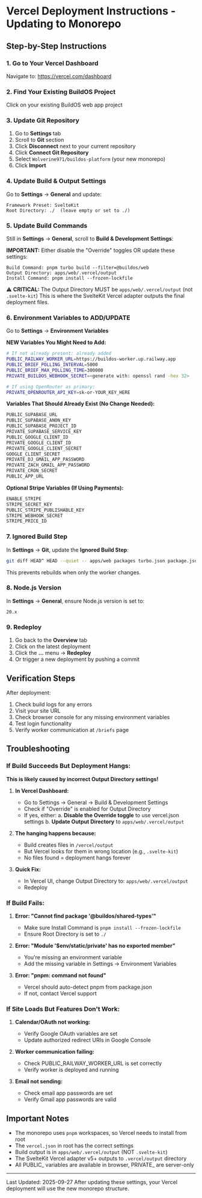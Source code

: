 # Vercel Deployment Instructions - Updating to Monorepo

## Step-by-Step Instructions

### 1. Go to Your Vercel Dashboard
Navigate to: https://vercel.com/dashboard

### 2. Find Your Existing BuildOS Project
Click on your existing BuildOS web app project

### 3. Update Git Repository

1. Go to **Settings** tab
2. Scroll to **Git** section
3. Click **Disconnect** next to your current repository
4. Click **Connect Git Repository**
5. Select `Wolverine971/buildos-platform` (your new monorepo)
6. Click **Import**

### 4. Update Build & Output Settings

Go to **Settings** → **General** and update:

```
Framework Preset: SvelteKit
Root Directory: ./  (leave empty or set to ./)
```

### 5. Update Build Commands

Still in **Settings** → **General**, scroll to **Build & Development Settings**:

**IMPORTANT:** Either disable the "Override" toggles OR update these settings:

```
Build Command: pnpm turbo build --filter=@buildos/web
Output Directory: apps/web/.vercel/output
Install Command: pnpm install --frozen-lockfile
```

⚠️ **CRITICAL:** The Output Directory MUST be `apps/web/.vercel/output` (not `.svelte-kit`)
This is where the SvelteKit Vercel adapter outputs the final deployment files.

### 6. Environment Variables to ADD/UPDATE

Go to **Settings** → **Environment Variables**

**NEW Variables You Might Need to Add:**

<!-- PUBLIC_RAILWAY_WORKER_URL=http://localhost:3001
# PUBLIC_RAILWAY_WORKER_URL=https://daily-brief-worker-production.up.railway.app
PUBLIC_RAILWAY_WORKER_URL_PRODUCTION=https://daily-brief-worker-production.up.railway.app -->
```bash
# If not already present: already added
PUBLIC_RAILWAY_WORKER_URL=https://buildos-worker.up.railway.app
PUBLIC_BRIEF_POLLING_INTERVAL=5000
PUBLIC_BRIEF_MAX_POLLING_TIME=300000
PRIVATE_BUILDOS_WEBHOOK_SECRET=<generate with: openssl rand -hex 32>

# If using OpenRouter as primary:
PRIVATE_OPENROUTER_API_KEY=sk-or-YOUR_KEY_HERE
```

**Variables That Should Already Exist (No Change Needed):**

```bash
PUBLIC_SUPABASE_URL
PUBLIC_SUPABASE_ANON_KEY
PUBLIC_SUPABASE_PROJECT_ID
PRIVATE_SUPABASE_SERVICE_KEY
PUBLIC_GOOGLE_CLIENT_ID
PRIVATE_GOOGLE_CLIENT_ID
PRIVATE_GOOGLE_CLIENT_SECRET
GOOGLE_CLIENT_SECRET
PRIVATE_DJ_GMAIL_APP_PASSWORD
PRIVATE_ZACH_GMAIL_APP_PASSWORD
PRIVATE_CRON_SECRET
PUBLIC_APP_URL
```

**Optional Stripe Variables (If Using Payments):**

```bash
ENABLE_STRIPE
STRIPE_SECRET_KEY
PUBLIC_STRIPE_PUBLISHABLE_KEY
STRIPE_WEBHOOK_SECRET
STRIPE_PRICE_ID
```

### 7. Ignored Build Step

In **Settings** → **Git**, update the **Ignored Build Step**:

```bash
git diff HEAD^ HEAD --quiet -- apps/web packages turbo.json package.json pnpm-lock.yaml
```

This prevents rebuilds when only the worker changes.

### 8. Node.js Version

In **Settings** → **General**, ensure Node.js version is set to:
```
20.x
```

### 9. Redeploy

1. Go back to the **Overview** tab
2. Click on the latest deployment
3. Click the **...** menu → **Redeploy**
4. Or trigger a new deployment by pushing a commit

## Verification Steps

After deployment:

1. Check build logs for any errors
2. Visit your site URL
3. Check browser console for any missing environment variables
4. Test login functionality
5. Verify worker communication at `/briefs` page

## Troubleshooting

### If Build Succeeds But Deployment Hangs:

**This is likely caused by incorrect Output Directory settings!**

1. **In Vercel Dashboard:**
   - Go to Settings → General → Build & Development Settings
   - Check if "Override" is enabled for Output Directory
   - If yes, either:
     a. **Disable the Override toggle** to use vercel.json settings
     b. **Update Output Directory** to `apps/web/.vercel/output`

2. **The hanging happens because:**
   - Build creates files in `/vercel/output`
   - But Vercel looks for them in wrong location (e.g., `.svelte-kit`)
   - No files found = deployment hangs forever

3. **Quick Fix:**
   - In Vercel UI, change Output Directory to: `apps/web/.vercel/output`
   - Redeploy

### If Build Fails:

1. **Error: "Cannot find package '@buildos/shared-types'"**
   - Make sure Install Command is `pnpm install --frozen-lockfile`
   - Ensure Root Directory is set to `./`

2. **Error: "Module '$env/static/private' has no exported member"**
   - You're missing an environment variable
   - Add the missing variable in Settings → Environment Variables

3. **Error: "pnpm: command not found"**
   - Vercel should auto-detect pnpm from package.json
   - If not, contact Vercel support

### If Site Loads But Features Don't Work:

1. **Calendar/OAuth not working:**
   - Verify Google OAuth variables are set
   - Update authorized redirect URIs in Google Console

2. **Worker communication failing:**
   - Check PUBLIC_RAILWAY_WORKER_URL is set correctly
   - Verify worker is deployed and running

3. **Email not sending:**
   - Check email app passwords are set
   - Verify Gmail app passwords are valid

## Important Notes

- The monorepo uses `pnpm` workspaces, so Vercel needs to install from root
- The `vercel.json` in root has the correct settings
- Build output is in `apps/web/.vercel/output` (NOT `.svelte-kit`)
- The SvelteKit Vercel adapter v5+ outputs to `.vercel/output` directory
- All PUBLIC_ variables are available in browser, PRIVATE_ are server-only

---

Last Updated: 2025-09-27
After updating these settings, your Vercel deployment will use the new monorepo structure.